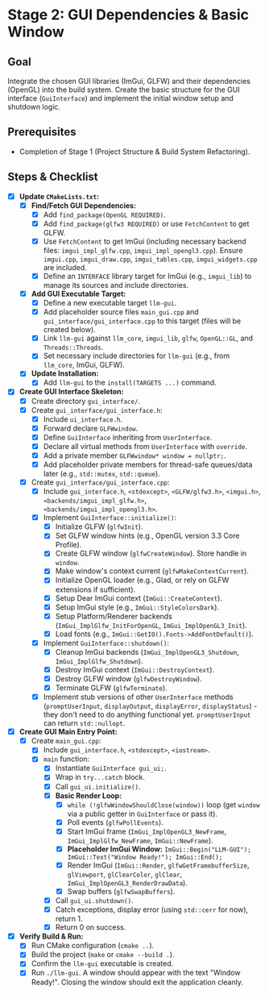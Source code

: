 # Stage 2: GUI Dependencies & Basic Window

## Goal

Integrate the chosen GUI libraries (ImGui, GLFW) and their dependencies (OpenGL) into the build system. Create the basic structure for the GUI interface (`GuiInterface`) and implement the initial window setup and shutdown logic.

## Prerequisites

*   Completion of Stage 1 (Project Structure & Build System Refactoring).

## Steps & Checklist

*   [x] **Update `CMakeLists.txt`:**
    *   [x] **Find/Fetch GUI Dependencies:**
        *   [x] Add `find_package(OpenGL REQUIRED)`.
        *   [x] Add `find_package(glfw3 REQUIRED)` or use `FetchContent` to get GLFW.
        *   [x] Use `FetchContent` to get ImGui (including necessary backend files: `imgui_impl_glfw.cpp`, `imgui_impl_opengl3.cpp`). Ensure `imgui.cpp`, `imgui_draw.cpp`, `imgui_tables.cpp`, `imgui_widgets.cpp` are included.
        *   [x] Define an `INTERFACE` library target for ImGui (e.g., `imgui_lib`) to manage its sources and include directories.
    *   [x] **Add GUI Executable Target:**
        *   [x] Define a new executable target `llm-gui`.
        *   [x] Add placeholder source files `main_gui.cpp` and `gui_interface/gui_interface.cpp` to this target (files will be created below).
        *   [x] Link `llm-gui` against `llm_core`, `imgui_lib`, `glfw`, `OpenGL::GL`, and `Threads::Threads`.
        *   [x] Set necessary include directories for `llm-gui` (e.g., from `llm_core`, ImGui, GLFW).
    *   [x] **Update Installation:**
        *   [x] Add `llm-gui` to the `install(TARGETS ...)` command.
*   [x] **Create GUI Interface Skeleton:**
    *   [x] Create directory `gui_interface/`.
    *   [x] Create `gui_interface/gui_interface.h`:
        *   [x] Include `ui_interface.h`.
        *   [x] Forward declare `GLFWwindow`.
        *   [x] Define `GuiInterface` inheriting from `UserInterface`.
        *   [x] Declare all virtual methods from `UserInterface` with `override`.
        *   [x] Add a private member `GLFWwindow* window = nullptr;`.
        *   [x] Add placeholder private members for thread-safe queues/data later (e.g., `std::mutex`, `std::queue`).
    *   [x] Create `gui_interface/gui_interface.cpp`:
        *   [x] Include `gui_interface.h`, `<stdexcept>`, `<GLFW/glfw3.h>`, `<imgui.h>`, `<backends/imgui_impl_glfw.h>`, `<backends/imgui_impl_opengl3.h>`.
        *   [x] Implement `GuiInterface::initialize()`:
            *   [x] Initialize GLFW (`glfwInit`).
            *   [x] Set GLFW window hints (e.g., OpenGL version 3.3 Core Profile).
            *   [x] Create GLFW window (`glfwCreateWindow`). Store handle in `window`.
            *   [x] Make window's context current (`glfwMakeContextCurrent`).
            *   [x] Initialize OpenGL loader (e.g., Glad, or rely on GLFW extensions if sufficient).
            *   [x] Setup Dear ImGui context (`ImGui::CreateContext`).
            *   [x] Setup ImGui style (e.g., `ImGui::StyleColorsDark`).
            *   [x] Setup Platform/Renderer backends (`ImGui_ImplGlfw_InitForOpenGL`, `ImGui_ImplOpenGL3_Init`).
            *   [x] Load fonts (e.g., `ImGui::GetIO().Fonts->AddFontDefault()`).
        *   [x] Implement `GuiInterface::shutdown()`:
            *   [x] Cleanup ImGui backends (`ImGui_ImplOpenGL3_Shutdown`, `ImGui_ImplGlfw_Shutdown`).
            *   [x] Destroy ImGui context (`ImGui::DestroyContext`).
            *   [x] Destroy GLFW window (`glfwDestroyWindow`).
            *   [x] Terminate GLFW (`glfwTerminate`).
        *   [x] Implement stub versions of other `UserInterface` methods (`promptUserInput`, `displayOutput`, `displayError`, `displayStatus`) - they don't need to do anything functional yet. `promptUserInput` can return `std::nullopt`.
*   [x] **Create GUI Main Entry Point:**
    *   [x] Create `main_gui.cpp`:
        *   [x] Include `gui_interface.h`, `<stdexcept>`, `<iostream>`.
        *   [x] `main` function:
            *   [x] Instantiate `GuiInterface gui_ui;`.
            *   [x] Wrap in `try...catch` block.
            *   [x] Call `gui_ui.initialize()`.
            *   [x] **Basic Render Loop:**
                *   [x] `while (!glfwWindowShouldClose(window))` loop (get `window` via a public getter in `GuiInterface` or pass it).
                *   [x] Poll events (`glfwPollEvents`).
                *   [x] Start ImGui frame (`ImGui_ImplOpenGL3_NewFrame`, `ImGui_ImplGlfw_NewFrame`, `ImGui::NewFrame`).
                *   [x] **Placeholder ImGui Window:** `ImGui::Begin("LLM-GUI"); ImGui::Text("Window Ready!"); ImGui::End();`
                *   [x] Render ImGui (`ImGui::Render`, `glfwGetFramebufferSize`, `glViewport`, `glClearColor`, `glClear`, `ImGui_ImplOpenGL3_RenderDrawData`).
                *   [x] Swap buffers (`glfwSwapBuffers`).
            *   [x] Call `gui_ui.shutdown()`.
            *   [x] Catch exceptions, display error (using `std::cerr` for now), return 1.
            *   [x] Return 0 on success.
*   [x] **Verify Build & Run:**
    *   [x] Run CMake configuration (`cmake ..`).
    *   [x] Build the project (`make` or `cmake --build .`).
    *   [x] Confirm the `llm-gui` executable is created.
    *   [x] Run `./llm-gui`. A window should appear with the text "Window Ready!". Closing the window should exit the application cleanly.
